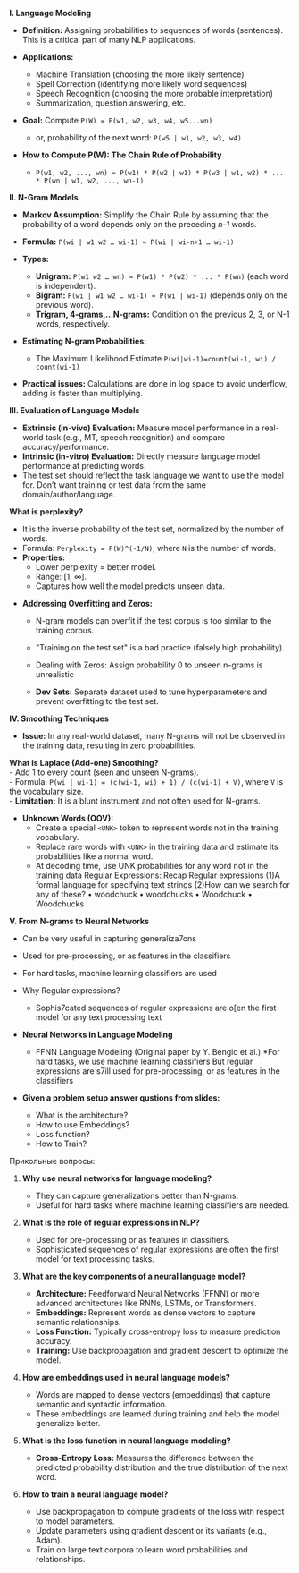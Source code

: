 
**I. Language Modeling**

*   **Definition:** Assigning probabilities to sequences of words (sentences).  This is a critical part of many NLP applications.
*   **Applications:**
    *   Machine Translation (choosing the more likely sentence)
    *   Spell Correction (identifying more likely word sequences)
    *   Speech Recognition (choosing the more probable interpretation)
    *   Summarization, question answering, etc.
*   **Goal:** Compute `P(W) = P(w1, w2, w3, w4, w5...wn)`
    *   or, probability of the next word: `P(w5 | w1, w2, w3, w4)`
*   **How to Compute P(W): The Chain Rule of Probability**

    *   `P(w1, w2, ..., wn) = P(w1) * P(w2 | w1) * P(w3 | w1, w2) * ... * P(wn | w1, w2, ..., wn-1)`

**II. N-Gram Models**

*   **Markov Assumption:** Simplify the Chain Rule by assuming that the probability of a word depends only on the preceding *n-1* words.

*   **Formula:** `P(wi | w1 w2 … wi-1) ≈ P(wi | wi-n+1 … wi-1)`

*   **Types:**

    *   **Unigram:**  `P(w1 w2 … wn) ≈ P(w1) * P(w2) * ... * P(wn)` (each word is independent).
    *   **Bigram:**  `P(wi | w1 w2 … wi-1) ≈ P(wi | wi-1)` (depends only on the previous word).
    *   **Trigram, 4-grams,...N-grams:**  Condition on the previous 2, 3, or N-1 words, respectively.
* **Estimating N-gram Probabilities:**
     * The Maximum Likelihood Estimate `P(wi|wi-1)=count(wi-1, wi) / count(wi-1)`

*   **Practical issues:** Calculations are done in log space to avoid underflow, adding is faster than multiplying.

**III. Evaluation of Language Models**

*   **Extrinsic (in-vivo) Evaluation:** Measure model performance in a real-world task (e.g., MT, speech recognition) and compare accuracy/performance.
*   **Intrinsic (in-vitro) Evaluation:** Directly measure language model performance at predicting words.
* The test set should reflect the task language we want to use the model for. Don’t want training or test data from the same domain/author/language.

 **What is perplexity?**  
   - It is the inverse probability of the test set, normalized by the number of words.  
   - Formula: `Perplexity = P(W)^(-1/N)`, where `N` is the number of words.  
   - **Properties:**  
     - Lower perplexity = better model.  
     - Range: [1, ∞].  
     - Captures how well the model predicts unseen data.

*   **Addressing Overfitting and Zeros:**
    *   N-gram models can overfit if the test corpus is too similar to the training corpus.
    *   "Training on the test set" is a bad practice (falsely high probability).
    *   Dealing with Zeros: Assign probability 0 to unseen n-grams is unrealistic

    *   **Dev Sets:**  Separate dataset used to tune hyperparameters and prevent overfitting to the test set.

**IV. Smoothing Techniques**

*   **Issue:** In any real-world dataset, many N-grams will not be observed in the training data, resulting in zero probabilities.
  
   **What is Laplace (Add-one) Smoothing?**  
      - Add 1 to every count (seen and unseen N-grams).  
      - Formula: `P(wi | wi-1) = (c(wi-1, wi) + 1) / (c(wi-1) + V)`, where `V` is the vocabulary size.  
      - **Limitation:** It is a blunt instrument and not often used for N-grams.

*   **Unknown Words (OOV):**
    *   Create a special `<UNK>` token to represent words not in the training vocabulary.
    *   Replace rare words with `<UNK>` in the training data and estimate its probabilities like a normal word.
    *   At decoding time, use UNK probabilities for any word not in the training data
Regular Expressions: Recap
Regular expressions
(1)A formal language for specifying text strings
(2)How can we search for any of these?
• woodchuck
• woodchucks
• Woodchuck
• Woodchucks

**V. From N-grams to Neural Networks**

* Can be very useful in capturing generaliza7ons
* Used for pre-processing, or as features in the classifiers
* For hard tasks, machine learning classifiers are used

*   Why Regular expressions?
    *   Sophis7cated sequences of regular expressions are o[en the first model for any text processing text

*   **Neural Networks in Language Modeling**
    *   FFNN Language Modeling (Original paper by Y. Bengio et al.)
*For hard tasks, we use machine learning
classifiers
But regular expressions are s7ill
used for pre-processing, or as
features in the classifiers

*   **Given a problem setup answer qustions from slides:**
    *   What is the architecture?
    *   How to use Embeddings?
    *   Loss function?
    *   How to Train?

Прикольные вопросы:

1. **Why use neural networks for language modeling?**  
   - They can capture generalizations better than N-grams.  
   - Useful for hard tasks where machine learning classifiers are needed.

2. **What is the role of regular expressions in NLP?**  
   - Used for pre-processing or as features in classifiers.  
   - Sophisticated sequences of regular expressions are often the first model for text processing tasks.

3. **What are the key components of a neural language model?**  
   - **Architecture:** Feedforward Neural Networks (FFNN) or more advanced architectures like RNNs, LSTMs, or Transformers.  
   - **Embeddings:** Represent words as dense vectors to capture semantic relationships.  
   - **Loss Function:** Typically cross-entropy loss to measure prediction accuracy.  
   - **Training:** Use backpropagation and gradient descent to optimize the model.

4. **How are embeddings used in neural language models?**  
   - Words are mapped to dense vectors (embeddings) that capture semantic and syntactic information.  
   - These embeddings are learned during training and help the model generalize better.

5. **What is the loss function in neural language modeling?**  
   - **Cross-Entropy Loss:** Measures the difference between the predicted probability distribution and the true distribution of the next word.

6. **How to train a neural language model?**  
   - Use backpropagation to compute gradients of the loss with respect to model parameters.  
   - Update parameters using gradient descent or its variants (e.g., Adam).  
   - Train on large text corpora to learn word probabilities and relationships.
